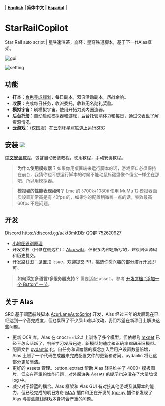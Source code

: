 **| [English](README_en.md) | 简体中文 | [Español](README_es.md)** |


# StarRailCopilot

Star Rail auto script | 星铁速溶茶，崩坏：星穹铁道脚本，基于下一代Alas框架。

![gui](https://raw.githubusercontent.com/wiki/LmeSzinc/StarRailCopilot/README.assets/gui_cn.png)

![setting](https://raw.githubusercontent.com/wiki/LmeSzinc/StarRailCopilot/README.assets/setting_cn.png)

## 功能

- **打本**：[角色养成规划](https://github.com/LmeSzinc/StarRailCopilot/wiki/Planner_cn)，每日副本，双倍活动副本，历战余响。
- **收获**：完成每日任务，收派委托，收取无名勋礼奖励。
- **模拟宇宙**：刷模拟宇宙，使用开拓力刷内圈遗器。
- **后台托管**：自动启动模拟器和游戏，后台托管清体力和每日，通过仪表盘了解资源情况。
- **云游戏**：（仅国服）[在云崩坏星穹铁道上运行SRC](https://github.com/LmeSzinc/StarRailCopilot/wiki/Cloud_cn)

## 安装 [![](https://img.shields.io/github/downloads/LmeSzinc/StarRailCopilot/total?color=4e4c97)](https://github.com/LmeSzinc/StarRailCopilot/releases)

[中文安装教程](https://github.com/LmeSzinc/StarRailCopilot/wiki/Installation_cn)，包含自动安装教程，使用教程，手动安装教程。

> **为什么使用模拟器？** 如果你用桌面端来运行脚本的话，游戏窗口必须保持在前台，我猜你也不想运行脚本的时候不能动鼠标键盘像个傻宝一样坐在那吧，所以用模拟器。

> **模拟器的性能表现如何？** Lme 的 8700k+1080ti 使用 MuMu 12 模拟器画质设置非常高是有 40fps 的，如果你的配置稍微新一点的话，特效最高 60fps 不是问题。

## 开发

Discord https://discord.gg/aJkt3mKDEr QQ群 752620927

- [小地图识别原理](https://github.com/LmeSzinc/StarRailCopilot/wiki/MinimapTracking)
- 开发文档（目录在侧边栏）：[Alas wiki](https://github.com/LmeSzinc/AzurLaneAutoScript/wiki/1.-Start)，但很多内容是新写的，建议阅读源码和历史提交。
- 开发路线图：见置顶 issue，欢迎提交 PR，挑选你感兴趣的部分进行开发即可。

> **如何添加多语言/多服务器支持？** 需要适配 assets，参考 [开发文档 “添加一个 Button” 一节](https://github.com/LmeSzinc/AzurLaneAutoScript/wiki/4.1.-Detection-objects#%E6%B7%BB%E5%8A%A0%E4%B8%80%E4%B8%AA-button)。

## 关于 Alas

SRC 基于碧蓝航线脚本 [AzurLaneAutoScript](https://github.com/LmeSzinc/AzurLaneAutoScript) 开发，Alas 经过三年的发展现在已经达到一个高完成度，但也累积了不少屎山难以改动，我们希望在新项目上解决这些问题。

- 更新 OCR 库。Alas 在 cnocr==1.2.2 上训练了多个模型，但依赖的 [mxnet](https://github.com/apache/mxnet) 已经不怎么活跃了，机器学习发展迅速，新模型的速度和正确率都碾压旧模型。
- 配置文件 [pydantic](https://github.com/pydantic/pydantic) 化。自任务和调度器的概念加入后用户设置数量倍增，Alas 土制了一个代码生成器来完成配置文件的更新和访问，pydantic 将让这部分更加简洁。
- 更好的 Assets 管理。button_extract 帮助 Alas 轻易维护了 4000+ 模板图片，但它有严重的性能问题，对外服缺失 Assets 的提示也淹没在了大量垃圾 log 中。
- 减少对于碧蓝的耦合。Alas 框架和 Alas GUI 有对接其他游戏及其脚本的能力，但已经完成的明日方舟 [MAA](https://github.com/MaaAssistantArknights/MaaAssistantArknights) 插件和正在开发的 [fgo-py](https://github.com/hgjazhgj/FGO-py) 插件都发现了 Alas 与碧蓝航线游戏本身耦合严重的问题。

